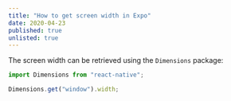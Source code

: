 ```yaml
---
title: "How to get screen width in Expo"
date: 2020-04-23
published: true
unlisted: true
---
```


The screen width can be retrieved using the `Dimensions` package:

```javascript
import Dimensions from "react-native";

Dimensions.get("window").width;
```
